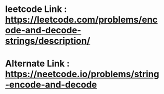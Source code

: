 # leetcode Link : https://leetcode.com/problems/encode-and-decode-strings/description/

# Alternate Link : https://neetcode.io/problems/string-encode-and-decode